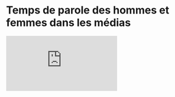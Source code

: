 # Temps de parole des hommes et femmes dans les médias


<iframe frameborder="0" width="auto" height="auto" src="https://encrypted-tbn0.gstatic.com/images?q=tbn:ANd9GcSzCuyfsU9CLq9Z-nQDUYL4h3Jd6zjTH9ZLqQ&usqp=CAU"></iframe>

